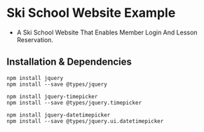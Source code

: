 # Ski School Website Example

- A Ski School Website That Enables Member Login And Lesson Reservation.

## Installation & Dependencies

    npm install jquery
    npm install --save @types/jquery

    npm install jquery-timepicker
    npm install --save @types/jquery.timepicker

    npm install jquery-datetimepicker
    npm install --save @types/jquery.ui.datetimepicker
